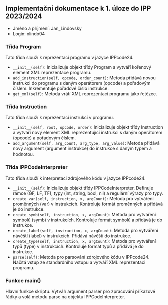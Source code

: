## Implementační dokumentace k 1. úloze do IPP 2023/2024

- Jméno a příjmení: Jan_Lindovsky
- Login: xlindo04

### Třída Program

Tato třída slouží k reprezentaci programu v jazyce IPPcode24.

- `__init__(self)`: Inicializuje objekt třídy Program a vytváří kořenový element XML reprezentace programu.
- `add_instruction(self, opcode, order_count)`: Metoda přidává novou instrukci do programu s daným operátorem (opcode) a pořadovým číslem. Inkrementuje pořadové číslo instrukce.
- `get_xml(self)`: Metoda vrátí XML reprezentaci programu jako řetězec.

### Třída Instruction

Tato třída slouží k reprezentaci instrukcí v programu.

- `__init__(self, root, opcode, order)`: Inicializuje objekt třídy Instruction a vytváří nový element XML reprezentující instrukci s daným operátorem (opcode) a pořadovým číslem.
- `add_argument(self, arg_count, arg_type, arg_value)`: Metoda přidává nový argument (argument instrukce) do instrukce s daným typem a hodnotou.

### Třída IPPCodeInterpreter

Tato třída slouží k interpretaci zdrojového kódu v jazyce IPPcode24.

- `__init__(self)`: Inicializuje objekt třídy IPPCodeInterpreter. Definuje rámce (GF, LF, TF), typy (int, string, bool, nil) a regulární výrazy pro typy.
- `create_var(self, instruction, x, argCount)`: Metoda pro vytváření proměnných (var) v instrukcích. Kontroluje formát proměnných a přidává je do instrukce.
- `create_symb(self, instruction, x, argCount)`: Metoda pro vytváření symbolů (symb) v instrukcích. Kontroluje formát symbolů a přidává je do instrukce.
- `create_label(self, instruction, x, argCount)`: Metoda pro vytváření návěští (label) v instrukcích. Přidává návěští do instrukce.
- `create_type(self, instruction, x, argCount)`: Metoda pro vytváření typů (type) v instrukcích. Kontroluje formát typů a přidává je do instrukce.
- `parse(self)`: Metoda pro parsování zdrojového kódu v IPPcode24. Načítá vstup ze standardního vstupu a vytváří XML reprezentaci programu.

### Funkce main()

Hlavní funkce skriptu. Vytváří argument parser pro zpracování příkazové řádky a volá metodu parse na objektu IPPCodeInterpreter.
